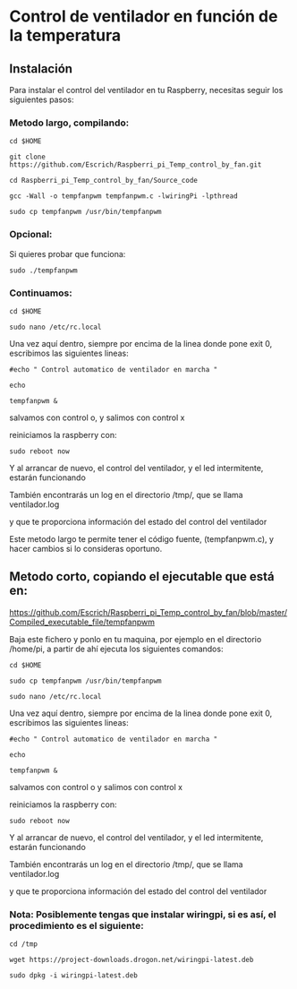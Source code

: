 # Control de ventilador en función de la temperatura

## Instalación

Para instalar el control del ventilador en tu Raspberry, necesitas seguir los siguientes pasos:

### Metodo largo, compilando:

`cd $HOME`

`git clone https://github.com/Escrich/Raspberri_pi_Temp_control_by_fan.git`

`cd Raspberri_pi_Temp_control_by_fan/Source_code`

`gcc -Wall -o tempfanpwm tempfanpwm.c -lwiringPi -lpthread`

`sudo cp tempfanpwm /usr/bin/tempfanpwm `



### Opcional:
Si quieres probar que funciona:

`sudo ./tempfanpwm`



### Continuamos:

`cd $HOME`

`sudo nano /etc/rc.local`

Una vez aquí dentro, siempre por encima de la linea donde pone exit 0, escribimos las siguientes lineas:

`#echo " Control automatico de ventilador en marcha "`

`echo`

`tempfanpwm &`




salvamos con control o, y salimos con control x

reiniciamos la raspberry con:

`sudo reboot now`

Y al arrancar de nuevo, el control del ventilador, y el led intermitente, estarán funcionando

También encontrarás un log en el directorio /tmp/, que se llama ventilador.log

y que te proporciona información del estado del control del ventilador

Este metodo largo te permite tener el código fuente, (tempfanpwm.c), y hacer cambios si lo consideras oportuno.



## Metodo corto, copiando el ejecutable que está en:
https://github.com/Escrich/Raspberri_pi_Temp_control_by_fan/blob/master/Compiled_executable_file/tempfanpwm

Baja este fichero y ponlo en tu maquina, por ejemplo en el directorio /home/pi, a partir de ahí ejecuta los siguientes comandos:

`cd $HOME`

`sudo cp tempfanpwm /usr/bin/tempfanpwm `

`sudo nano /etc/rc.local`

Una vez aquí dentro, siempre por encima de la linea donde pone exit 0, escribimos las siguientes lineas:

`#echo " Control automatico de ventilador en marcha "`

`echo`

`tempfanpwm &`

salvamos con control o y salimos con control x

reiniciamos la raspberry con:

`sudo reboot now`

Y al arrancar de nuevo, el control del ventilador, y el led intermitente, estarán funcionando

También encontrarás un log en el directorio /tmp/, que se llama ventilador.log

y que te proporciona información del estado del control del ventilador


### Nota: Posiblemente tengas que instalar wiringpi, si es así, el procedimiento es el siguiente:


`cd /tmp`

`wget https://project-downloads.drogon.net/wiringpi-latest.deb`

`sudo dpkg -i wiringpi-latest.deb`




